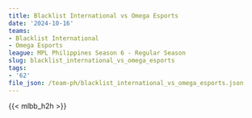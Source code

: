 ```yaml
---
title: Blacklist International vs Omega Esports
date: '2024-10-16'
teams:
- Blacklist International
- Omega Esports
league: MPL Philippines Season 6 - Regular Season
slug: blacklist_international_vs_omega_esports
tags:
- '62'
file_json: /team-ph/blacklist_international_vs_omega_esports.json
---
```


{{< mlbb_h2h >}}
